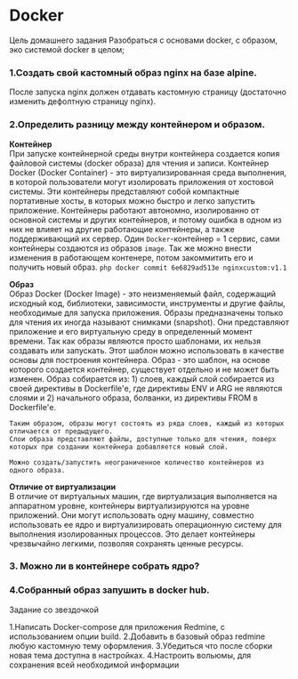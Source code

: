 # Docker
Цель домашнего задания
Разобраться с основами docker, с образом, эко системой docker в целом;



### 1.Создать свой кастомный образ nginx на базе alpine. 
После запуска nginx должен отдавать кастомную страницу (достаточно изменить дефолтную страницу nginx).






### 2.Определить разницу между контейнером и образом.


__Контейнер__  
    При запуске контейнерной среды внутри контейнера создается копия файловой системы (docker образа) для чтения и записи.
    Контейнер Docker (Docker Container) - это виртуализированная среда выполнения, в которой пользователи могут изолировать 
    приложения от хостовой системы. Эти контейнеры представляют собой компактные портативные хосты, в которых можно быстро 
    и легко запустить приложение.
    Контейнеры работают автономно, изолированно от основной системы и других контейнеров, и потому ошибка в одном из них 
    не влияет на другие работающие контейнеры, а также поддерживающий их сервер.
    Один `Docker`-контейнер = 1 сервис, сами контейнеры создаются из образов `image`. Так же можно внести изменения в работающем контенере, потом закоммитить его и получить новый образ.
    ```php
    docker commit 6e6829ad513e nginxcustom:v1.1
    ```



__Образ__     
    Образ Docker (Docker Image) - это неизменяемый файл, содержащий исходный код, библиотеки, зависимости,
    инструменты и другие файлы, необходимые для запуска приложения.
    Образы предназначены только для чтения их иногда называют снимками (snapshot).
    Они представляют приложение и его виртуальную среду в определенный момент времени. 
    Так как образы являются просто шаблонами, их нельзя создавать или запускать. 
    Этот шаблон можно использовать в качестве основы для построения контейнера.
    Образ - это шаблон, на основе которого создается контейнер, существует отдельно и не может быть изменен.
    Образ собирается из:
        1) слоев, каждый слой собирается из своей директивы в Dockerfile'е, где директивы ENV и ARG не являются слоями и
        2) начального образа, болванки, из директивы FROM в Dockerfile'е.

    Таким образом, образы могут состоять из ряда слоев, каждый из которых отличается от предыдущего.
    Слои образа представляют файлы, доступные только для чтения, поверх которых при создании контейнера добавляется новый слой.

    Можно создать/запустить неограниченное количество контейнеров из одного образа.
    


__Отличие от виртуализации__  
    В отличие от виртуальных машин, где виртуализация выполняется на аппаратном уровне,
    контейнеры виртуализируются на уровне приложений. Они могут использовать одну машину, 
    совместно использовать ее ядро и виртуализировать операционную систему для выполнения 
    изолированных процессов. Это делает контейнеры чрезвычайно легкими, позволяя сохранять ценные ресурсы.



### 3. Можно ли в контейнере собрать ядро?



### 4.Собранный образ запушить в docker hub.





Задание со звездочкой

1.Написать Docker-compose для приложения Redmine, с использованием опции build.
2.Добавить в базовый образ redmine любую кастомную тему оформления.
3.Убедиться что после сборки новая тема доступна в настройках.
4.Настроить вольюмы, для сохранения всей необходимой информации